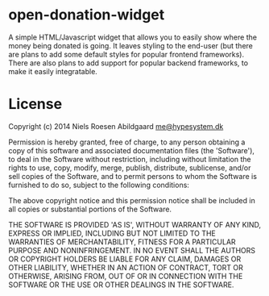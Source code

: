 open-donation-widget
====================

A simple HTML/Javascript widget that allows you to easily show where the money being donated is going.
It leaves styling to the end-user (but there are plans to add some default styles for popular frontend frameworks).
There are also plans to add support for popular backend frameworks, to make it easily integratable.

License
=======

Copyright (c) 2014 Niels Roesen Abildgaard <me@hypesystem.dk>

Permission is hereby granted, free of charge, to any person obtaining a copy of this software and associated documentation files (the 'Software'), to deal in the Software without restriction, including without limitation the rights to use, copy, modify, merge, publish, distribute, sublicense, and/or sell copies of the Software, and to permit persons to whom the Software is furnished to do so, subject to the following conditions:

The above copyright notice and this permission notice shall be included in all copies or substantial portions of the Software.

THE SOFTWARE IS PROVIDED 'AS IS', WITHOUT WARRANTY OF ANY KIND, EXPRESS OR IMPLIED, INCLUDING BUT NOT LIMITED TO THE WARRANTIES OF MERCHANTABILITY, FITNESS FOR A PARTICULAR PURPOSE AND NONINFRINGEMENT. IN NO EVENT SHALL THE AUTHORS OR COPYRIGHT HOLDERS BE LIABLE FOR ANY CLAIM, DAMAGES OR OTHER LIABILITY, WHETHER IN AN ACTION OF CONTRACT, TORT OR OTHERWISE, ARISING FROM, OUT OF OR IN CONNECTION WITH THE SOFTWARE OR THE USE OR OTHER DEALINGS IN THE SOFTWARE.
